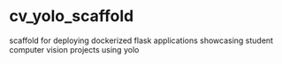 # cv_yolo_scaffold
scaffold for deploying dockerized flask applications showcasing student computer vision projects using yolo
